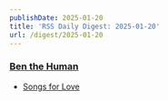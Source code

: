 ```yaml
---
publishDate: 2025-01-20
title: 'RSS Daily Digest: 2025-01-20'
url: /digest/2025-01-20
---
```


### [Ben the Human](https://benthehuman.com/)

  * [Songs for Love](https://benthehuman.com/songs-for-love/)
  
